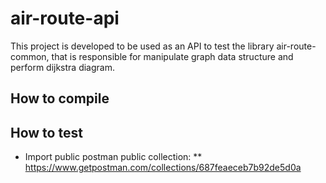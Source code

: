 # air-route-api

This project is developed to be used as an API to test the library air-route-common, that is responsible for manipulate graph data structure and perform dijkstra diagram.

## How to compile

## How to test

* Import public postman public collection:
** https://www.getpostman.com/collections/687feaeceb7b92de5d0a

